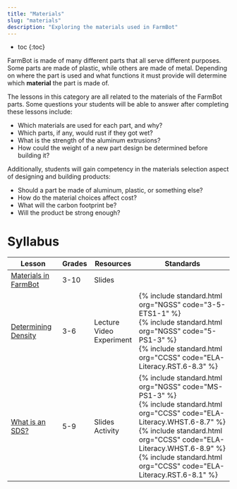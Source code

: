 ```yaml
---
title: "Materials"
slug: "materials"
description: "Exploring the materials used in FarmBot"
---
```


* toc
{:toc}

FarmBot is made of many different parts that all serve different purposes. Some parts are made of plastic, while others are made of metal. Depending on where the part is used and what functions it must provide will determine which **material** the part is made of.

The lessons in this category are all related to the materials of the FarmBot parts. Some questions your students will be able to answer after completing these lessons include:

- Which materials are used for each part, and why?
- Which parts, if any, would rust if they got wet?
- What is the strength of the aluminum extrusions?
- How could the weight of a new part design be determined before building it?

Additionally, students will gain competency in the materials selection aspect of designing and building products:

- Should a part be made of aluminum, plastic, or something else?
- How do the material choices affect cost?
- What will the carbon footprint be?
- Will the product be strong enough?

# Syllabus

|Lesson                                   |Grades|Resources|Standards|
|-----------------------------------------|------|---------|---------|
|[Materials in FarmBot](materials/materials-in-farmbot.md)|3-10|Slides|
|[Determining Density](materials/determining-density.md)|3-6|Lecture<br>Video<br>Experiment|{% include standard.html org="NGSS" code="3-5-ETS1-1" %}<br>{% include standard.html org="NGSS" code="5-PS1-3" %}<br>{% include standard.html org="CCSS" code="ELA-Literacy.RST.6-8.3" %}|
|[What is an SDS?](materials/what-is-an-sds.md)|5-9|Slides<br>Activity|{% include standard.html org="NGSS" code="MS-PS1-3" %}<br>{% include standard.html org="CCSS" code="ELA-Literacy.WHST.6-8.7" %}<br>{% include standard.html org="CCSS" code="ELA-Literacy.WHST.6-8.9" %}<br>{% include standard.html org="CCSS" code="ELA-Literacy.RST.6-8.1" %}
